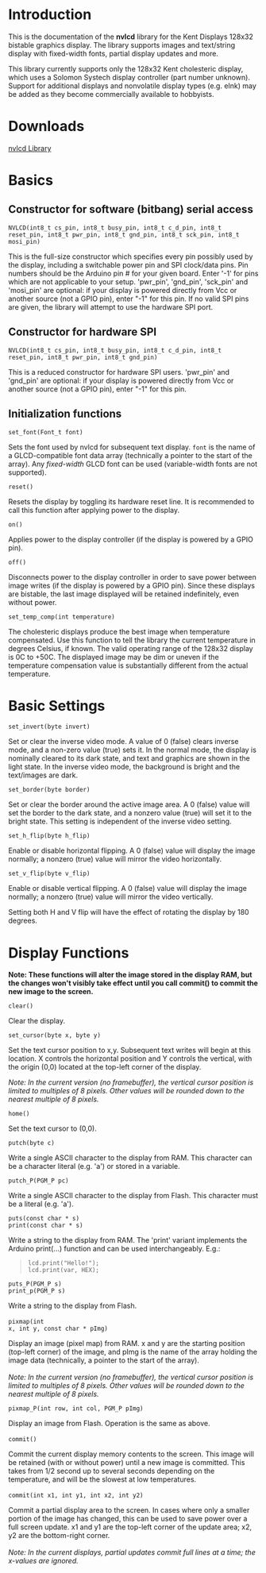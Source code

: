 # Introduction #

This is the documentation of the **nvlcd** library for the Kent Displays  128x32 bistable graphics display. The library supports images and text/string display with fixed-width fonts, partial display updates and more.

This library currently supports only the 128x32 Kent cholesteric display, which uses a Solomon Systech display controller (part number unknown). Support for additional displays and nonvolatile display types (e.g. eInk) may be added as they become commercially available to hobbyists.

# Downloads #
[nvlcd Library](http://code.google.com/p/mosquino/downloads/list?q=label:nvlcd)

# Basics #

## Constructor for software (bitbang) serial access ##

`NVLCD(int8_t cs_pin, int8_t busy_pin, int8_t c_d_pin, int8_t reset_pin, int8_t pwr_pin, int8_t gnd_pin, int8_t sck_pin, int8_t mosi_pin)`

This is the full-size constructor which specifies every pin possibly used by the display, including a switchable power pin and SPI clock/data pins. Pin numbers should be the Arduino pin # for your given board. Enter '-1' for pins which are not applicable to your setup. 'pwr\_pin', 'gnd\_pin', 'sck\_pin' and 'mosi\_pin' are optional: if your display is powered directly from Vcc or another source (not a GPIO pin), enter "-1" for this pin. If no valid SPI pins are given, the library will attempt to use the hardware SPI port.

## Constructor for hardware SPI ##

`NVLCD(int8_t cs_pin, int8_t busy_pin, int8_t c_d_pin, int8_t reset_pin, int8_t pwr_pin, int8_t gnd_pin)`

This is a reduced constructor for hardware SPI users. 'pwr\_pin' and 'gnd\_pin' are optional: if your display is powered directly from Vcc or another source (not a GPIO pin), enter "-1" for this pin.

## Initialization functions ##

`set_font(Font_t font)`

Sets the font used by nvlcd for subsequent text display. `font` is the name of a GLCD-compatible font data array (technically a pointer to the start of the array). Any _fixed-width_ GLCD font can be used (variable-width fonts are not supported).

`reset()`

Resets the display by toggling its hardware reset line. It is recommended to call this function after applying power to the display.

`on()`

Applies power to the display controller (if the display is powered by a GPIO pin).

`off()`

Disconnects power to the display controller in order to save power between image writes (if the display is powered by a GPIO pin). Since these displays are bistable, the last image displayed will be retained indefinitely, even without power.

`set_temp_comp(int temperature)`

The cholesteric displays produce the best image when temperature compensated. Use this function to tell the library the current temperature in degrees Celsius, if known. The valid operating range of the 128x32 display is 0C to +50C. The displayed image may be dim or uneven if the temperature compensation value is substantially different from the actual temperature.

# Basic Settings #

`set_invert(byte invert)`

Set or clear the inverse video mode. A value of 0 (false) clears inverse mode, and a non-zero value (true) sets it. In the normal mode, the display is nominally cleared to its dark state, and text and graphics are shown in the light state. In the inverse video mode, the background is bright and the text/images are dark.

`set_border(byte border)`

Set or clear the border around the active image area. A 0 (false) value will set the border to the dark state, and a nonzero value (true) will set it to the bright state. This setting is independent of the inverse video setting.

`set_h_flip(byte h_flip)`

Enable or disable horizontal flipping. A 0 (false) value will display the image normally; a nonzero (true) value will mirror the video horizontally.

`set_v_flip(byte v_flip)`

Enable or disable vertical flipping. A 0 (false) value will display the image normally; a nonzero (true) value will mirror the video vertically.

Setting both H and V flip will have the effect of rotating the display by 180 degrees.

# Display Functions #

**Note: These functions will alter the image stored in the display RAM, but the changes won't visibly take effect until you call commit() to commit the new image to the screen.**

`clear()`

Clear the display.

`set_cursor(byte x, byte y)`

Set the text cursor position to x,y. Subsequent text writes will begin at this location. X controls the horizontal position and Y controls the vertical, with the origin (0,0) located at the top-left corner of the display.

_Note: In the current version (no framebuffer), the vertical cursor position is limited to multiples of 8 pixels. Other values will be rounded down to the nearest multiple of 8 pixels._

`home()`

Set the text cursor to (0,0).

`putch(byte c)`

Write a single ASCII character to the display from RAM. This character can be a character literal (e.g. 'a') or stored in a variable.

`putch_P(PGM_P pc)`

Write a single ASCII character to the display from Flash. This character must be a literal (e.g. 'a').

`puts(const char * s) `<br>
<code>print(const char * s) </code>

Write a string to the display from RAM. The 'print' variant implements the Arduino print(...) function and can be used interchangeably. E.g.:<br>
<blockquote><code>lcd.print("Hello!");</code><br>
<code>lcd.print(var, HEX);</code></blockquote>

<code>puts_P(PGM_P s)</code><br>
<code>print_p(PGM_P s)</code>

Write a string to the display from Flash.<br>
<br>
<code>pixmap(int x, int y, const char * pImg)</code>

Display an image (pixel map) from RAM. x and y are the starting position (top-left corner) of the image, and pImg is the name of the array holding the image data (technically, a pointer to the start of the array).<br>
<br>
<i>Note: In the current version (no framebuffer), the vertical cursor position is limited to multiples of 8 pixels. Other values will be rounded down to the nearest multiple of 8 pixels.</i>

<code>pixmap_P(int row, int col, PGM_P pImg)</code>

Display an image from Flash. Operation is the same as above.<br>
<br>
<code>commit()</code>

Commit the current display memory contents to the screen. This image will be retained (with or without power) until a new image is committed. This takes from 1/2 second up to several seconds depending on the temperature, and will be the slowest at low temperatures.<br>
<br>
<code>commit(int x1, int y1, int x2, int y2)</code>

Commit a partial display area to the screen. In cases where only a smaller portion of the image has changed, this can be used to save power over a full screen update. x1 and y1 are the top-left corner of the update area; x2, y2 are the bottom-right corner.<br>
<br>
<i>Note: In the current displays, partial updates commit full lines at a time; the x-values are ignored.</i>